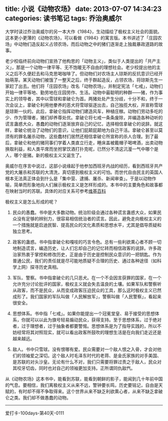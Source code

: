 title: 小说《动物农场》
date: 2013-07-07 14:34:23
categories: 读书笔记
tags: 乔治奥威尔
---
大学时读过乔治奥威尔的另一本大作《1984》，生动描绘了极权主义社会的面貌。这本更小更薄的《动物农场》，可以看做《1984》的寓言版。本书讲述了「庄园农场」中动物们造反起义占领农场，而后动物之中的猪们逐渐走上独裁暴政道路的故事。

老少校临终前向动物们宣扬了他构思的「动物主义」，类似于人类提出的「共产主义」，那是一个动物一律平等、无不饱暖无不自由的理想社会。老少校提出他的主义之后不久便赶去和马克思喝咖啡了。但动物们对农场主人琼斯的反抗意识已经开始萌芽。某天动物们被饿了一整天之后，终于群起造反，占领农场，将琼斯先生一家赶了出去。他们将「庄园农场」改名「动物农场」，并制定宪法「七戒」，动物们开始一律平等地、勤劳地在庄园劳作、生活。动物中最聪明的种群——猪，作为事实上的领导者，其中以雪球和拿破仑为首。两猪处处产生分歧，十分不和，终于一次会议上，拿破仑利用他豢养的恶犬将雪球驱逐出去，自己独揽大权，并宣称雪球是琼斯一伙的。此后，拿破仑指挥动物们建造风车，种植庄稼。动物们劳动多吃的少、作为管理者，猪们却养尊处优。拿破仑将七戒一条条废除，并编造各种动听的谎言蛊惑大众，愚蠢的动物们逐渐放弃自己的记忆，选择相信拿破仑的说辞。就这样，拿破仑统治了动物们的意识，让他们屁颠屁颠地为自己干活。拿破仑甚至以莫须有的罪名屠杀动物，这些蠢材们居然还相信拿破仑所宣称的杀人合理。到了最后，拿破仑和他的猪同事们学着人类直立行走，睡床盖被戴帽子喝啤酒，出卖动物换取利益，和人类平席而坐拊掌饮酒打扑克呢，已然分不清这沆瀣一气中哪个是人，哪个是猪。新的极权主义又诞生了。

奥威尔在序言中说过，这部小说缘起于他参加西班牙内战的经历，看到西班牙共产党的大屠杀和苏联的大清洗，真切感到极权主义的可怕。而世代自由民主的英国人根本无法真正体会到什么是「集中营、逮捕、屠杀、新闻审查」。于是以动物作喻，简单而形象地向人们展示极权主义是怎样形成的。本书中的主要角色和故事都在映射当时的苏联。具体的对应关系可参考[维基百科](https://zh.wikipedia.org/wiki/%E5%8A%A8%E7%89%A9%E5%BA%84%E5%9B%AD)

极权主义是怎么形成的呢？

<!--more-->

1. 民众的愚蠢。书中是大多数动物。统治阶级会通过各种谎言蛊惑大众，如果民众没有足够的辨别力，很容易相信统治者的谎言。因此，避免走向极权主义的一个措施就是启迪民智、提高民众的文化素质和思想水平，尤其是倡导质疑和独立思考。

2. 政客的蛊惑。书中指拿破仑和嘎吱的巧言令色。总有一些利欲熏心者不顾一切地制造谎言，编造历史，让人们忘却自己的记忆转而相信政客的说辞。许多政治家热衷于掌控和修改历史，正是由于历史是控制民众意识的一把钥匙。作为普通公民，我们的责任就是尽可能地质疑不合理的历史、通过各种途径（如科学上网）探寻历史真相。

3. 军队、警察。书中指拿破仑的几只恶犬。在一个不会因言获罪的国家，在一个允许充分讨论批评的国家，极权主义就会失去温良的土壤。如果军队和警察听从政客，而不是民众，从而变成政客压迫民众的工具，那么这时极权主义已然成形了。我们国家的军队叫做「人民解放军」，警察叫做「人民警察」，看起来很安全。

4. 思想体系。书中指「七戒」。如果你能提出一个冠冕堂皇、易于接受的思想体系，你就可以以此为旗号轻易煽动民众，获得支持。至于思想体系，过于绝对者，过于理想者，过于抽象者都要警惕。思想体系是为了指导实践的，所以不妨经常将其对照现实，就可以看出政客所鼓吹的理想生活是在向我们走近还是越来越远。

5. 敌人。书中只雪球。没有恨哪有爱。民众需要对一个敌人恨之入骨，才会对他们的领袖爱之深切。这个敌人时毛泽东时代的老蒋、是金氏家族的对手美国、是苏联的对头沙皇。无论有什么不对，我们只需要将罪过责之于敌人，民众对其咬牙切齿，同时也对自己的领袖更加支持。正所谓同仇敌忾。

从《动物农场》这本书中，能看到苏联，能看到朝鲜的影子，能闻到几十年前中国的气息。要相信，我们离极权主义从来不远，警钟要长鸣，历史要铭记，自由是天赋的，有时却不得不争取得来。这个世界从来不缺乏利欲熏心者，从来不缺乏拿破仑之类。我们却不做愚蠢的动物。

---
爱打卡-100days-第40天-0111